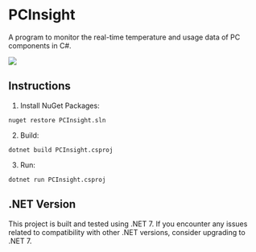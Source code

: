# PCInsight

A program to monitor the real-time temperature and usage data of PC components in C#. 

![](https://github.com/axshb/PC-Insight/blob/master/GUI.png?raw=true)


## Instructions
1. Install NuGet Packages:
```
nuget restore PCInsight.sln
```
2. Build:
```
dotnet build PCInsight.csproj
```
3. Run:
```
dotnet run PCInsight.csproj
```
## .NET Version

This project is built and tested using .NET 7. If you encounter any issues related to compatibility with other .NET versions, consider upgrading to .NET 7.

